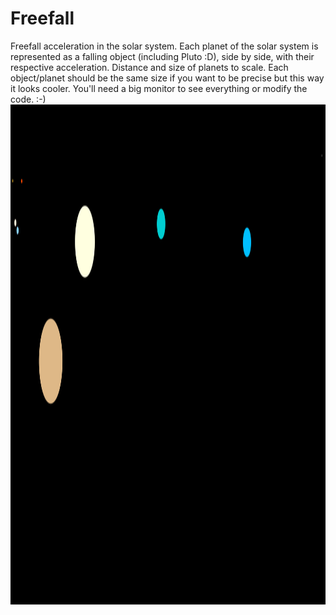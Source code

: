 # Freefall
Freefall acceleration in the solar system.
Each planet of the solar system is represented as a falling object (including Pluto :D), side by side, with their respective acceleration. Distance and size of planets to scale. Each object/planet should be the same size if you want to be precise but this way it looks cooler. You'll need a big monitor to see everything or modify the code. :-)
<img src="freefall.png" width="1900/2" height="800/2">
